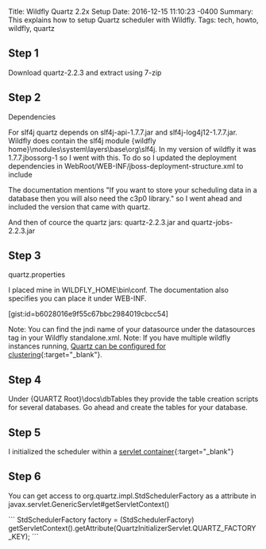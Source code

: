 Title: Wildfly Quartz 2.2x Setup
Date: 2016-12-15 11:10:23 -0400
Summary: This explains how to setup Quartz scheduler with Wildfly.
Tags: tech, howto, wildfly, quartz

## Step 1

Download quartz-2.2.3 and extract using 7-zip

## Step 2

Dependencies

For slf4j quartz depends on slf4j-api-1.7.7.jar and slf4j-log4j12-1.7.7.jar.
Wildfly does contain the slf4j module {wildfly home}\modules\system\layers\base\org\slf4j.
In my version of wildfly it was 1.7.7.jbossorg-1 so I went with this.  To do so I updated the deployment dependencies in WebRoot/WEB-INF/jboss-deployment-structure.xml to include <module name="org.slf4j" />

The documentation mentions "If you want to store your scheduling data in a database then you will also need the c3p0 library." so I went ahead and included the version that came with quartz.

And then of cource the quartz jars: quartz-2.2.3.jar and quartz-jobs-2.2.3.jar

## Step 3

quartz.properties

I placed mine in WILDFLY_HOME\bin\conf.  The documentation also specifies you can place it under WEB-INF.

[gist:id=b6028016e9f55c67bbc2984019cbcc54]

Note: You can find the jndi name of your datasource under the datasources tag in your Wildfly standalone.xml.
Note: If you have multiple wildfly instances running, [Quartz can be configured for clustering](http://www.quartz-scheduler.org/documentation/quartz-2.2.x/configuration/ConfigJDBCJobStoreClustering.html){:target="_blank"}.

## Step 4

Under {QUARTZ Root}\docs\dbTables they provide the table creation scripts for several databases.  Go ahead and create the tables for your database.

## Step 5

I initialized the scheduler within a [servlet container](http://quartz-scheduler.org/documentation/quartz-2.2.x/cookbook/ServletInitScheduler){:target="_blank"}

## Step 6

You can get access to org.quartz.impl.StdSchedulerFactory as a attribute in javax.servlet.GenericServlet#getServletContext()

<div class="wordwrap" markdown=1>
```
StdSchedulerFactory factory = (StdSchedulerFactory) getServletContext().getAttribute(QuartzInitializerServlet.QUARTZ_FACTORY_KEY);
```
</div>